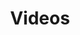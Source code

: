 ---
layout: video_index
title: Videos
category: videos
permalink: /videos/
intro: Adding sketching to the design process is a great way to amplify software and hardware tools. Sketching provides a unique space that can help you think differently, generate a variety of ideas quickly, explore alternatives with less risk, and encourage constructive discussions with colleagues and clients.
bgimgheader: false
text-twtr: Video design et dev front
current_nav: all
---